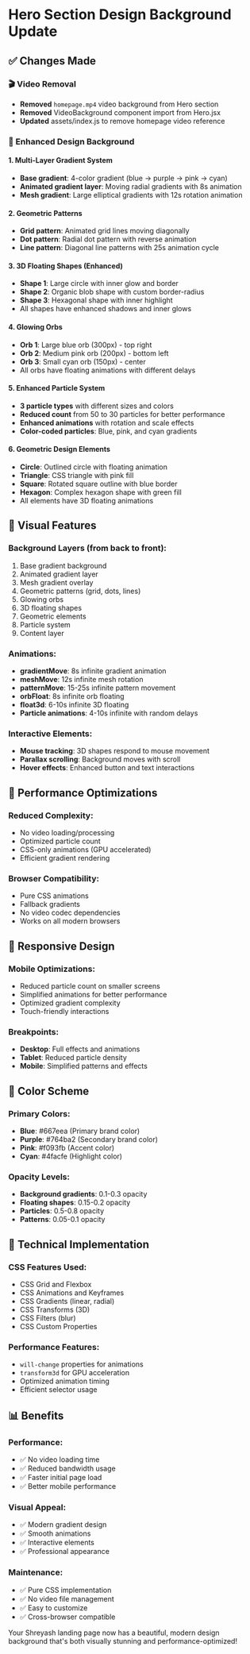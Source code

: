 # Hero Section Design Background Update

## ✅ Changes Made

### 🎬 Video Removal
- **Removed** `homepage.mp4` video background from Hero section
- **Removed** VideoBackground component import from Hero.jsx
- **Updated** assets/index.js to remove homepage video reference

### 🎨 Enhanced Design Background

#### 1. **Multi-Layer Gradient System**
- **Base gradient**: 4-color gradient (blue → purple → pink → cyan)
- **Animated gradient layer**: Moving radial gradients with 8s animation
- **Mesh gradient**: Large elliptical gradients with 12s rotation animation

#### 2. **Geometric Patterns**
- **Grid pattern**: Animated grid lines moving diagonally
- **Dot pattern**: Radial dot pattern with reverse animation
- **Line pattern**: Diagonal line patterns with 25s animation cycle

#### 3. **3D Floating Shapes** (Enhanced)
- **Shape 1**: Large circle with inner glow and border
- **Shape 2**: Organic blob shape with custom border-radius
- **Shape 3**: Hexagonal shape with inner highlight
- All shapes have enhanced shadows and inner glows

#### 4. **Glowing Orbs**
- **Orb 1**: Large blue orb (300px) - top right
- **Orb 2**: Medium pink orb (200px) - bottom left  
- **Orb 3**: Small cyan orb (150px) - center
- All orbs have floating animations with different delays

#### 5. **Enhanced Particle System**
- **3 particle types** with different sizes and colors
- **Reduced count** from 50 to 30 particles for better performance
- **Enhanced animations** with rotation and scale effects
- **Color-coded particles**: Blue, pink, and cyan gradients

#### 6. **Geometric Design Elements**
- **Circle**: Outlined circle with floating animation
- **Triangle**: CSS triangle with pink fill
- **Square**: Rotated square outline with blue border
- **Hexagon**: Complex hexagon shape with green fill
- All elements have 3D floating animations

## 🎯 Visual Features

### **Background Layers** (from back to front):
1. Base gradient background
2. Animated gradient layer
3. Mesh gradient overlay
4. Geometric patterns (grid, dots, lines)
5. Glowing orbs
6. 3D floating shapes
7. Geometric elements
8. Particle system
9. Content layer

### **Animations**:
- **gradientMove**: 8s infinite gradient animation
- **meshMove**: 12s infinite mesh rotation
- **patternMove**: 15-25s infinite pattern movement
- **orbFloat**: 8s infinite orb floating
- **float3d**: 6-10s infinite 3D floating
- **Particle animations**: 4-10s infinite with random delays

### **Interactive Elements**:
- **Mouse tracking**: 3D shapes respond to mouse movement
- **Parallax scrolling**: Background moves with scroll
- **Hover effects**: Enhanced button and text interactions

## 🚀 Performance Optimizations

### **Reduced Complexity**:
- No video loading/processing
- Optimized particle count
- CSS-only animations (GPU accelerated)
- Efficient gradient rendering

### **Browser Compatibility**:
- Pure CSS animations
- Fallback gradients
- No video codec dependencies
- Works on all modern browsers

## 📱 Responsive Design

### **Mobile Optimizations**:
- Reduced particle count on smaller screens
- Simplified animations for better performance
- Optimized gradient complexity
- Touch-friendly interactions

### **Breakpoints**:
- **Desktop**: Full effects and animations
- **Tablet**: Reduced particle density
- **Mobile**: Simplified patterns and effects

## 🎨 Color Scheme

### **Primary Colors**:
- **Blue**: #667eea (Primary brand color)
- **Purple**: #764ba2 (Secondary brand color)
- **Pink**: #f093fb (Accent color)
- **Cyan**: #4facfe (Highlight color)

### **Opacity Levels**:
- **Background gradients**: 0.1-0.3 opacity
- **Floating shapes**: 0.15-0.2 opacity
- **Particles**: 0.5-0.8 opacity
- **Patterns**: 0.05-0.1 opacity

## 🔧 Technical Implementation

### **CSS Features Used**:
- CSS Grid and Flexbox
- CSS Animations and Keyframes
- CSS Gradients (linear, radial)
- CSS Transforms (3D)
- CSS Filters (blur)
- CSS Custom Properties

### **Performance Features**:
- `will-change` properties for animations
- `transform3d` for GPU acceleration
- Optimized animation timing
- Efficient selector usage

## 📊 Benefits

### **Performance**:
- ✅ No video loading time
- ✅ Reduced bandwidth usage
- ✅ Faster initial page load
- ✅ Better mobile performance

### **Visual Appeal**:
- ✅ Modern gradient design
- ✅ Smooth animations
- ✅ Interactive elements
- ✅ Professional appearance

### **Maintenance**:
- ✅ Pure CSS implementation
- ✅ No video file management
- ✅ Easy to customize
- ✅ Cross-browser compatible

Your Shreyash landing page now has a beautiful, modern design background that's both visually stunning and performance-optimized!
